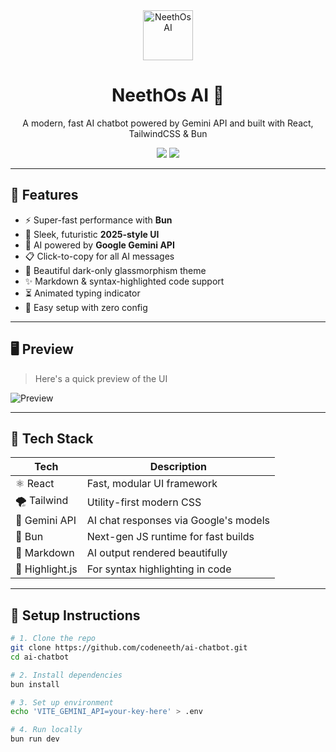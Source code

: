 <div align="center">
  <img src="https://raw.githubusercontent.com/codeneeth/ai-chatbot/main/public/logo.svg" alt="NeethOs AI" height="80" />
  <h1>NeethOs AI 🤖</h1>
  <p>A modern, fast AI chatbot powered by Gemini API and built with React, TailwindCSS & Bun</p>
  <img src="https://img.shields.io/badge/Built%20With-Bun-blueviolet?style=flat-square&logo=bun" />
  <img src="https://img.shields.io/badge/Powered%20By-Gemini%20API-brightgreen?style=flat-square&logo=google" />
</div>

---

## 🚀 Features

- ⚡️ Super-fast performance with **Bun**
- 🎨 Sleek, futuristic **2025-style UI**
- 🤖 AI powered by **Google Gemini API**
- 📋 Click-to-copy for all AI messages
- 🌙 Beautiful dark-only glassmorphism theme
- ✨ Markdown & syntax-highlighted code support
- ⏳ Animated typing indicator
- 🧠 Easy setup with zero config

---

## 🖥️ Preview

> Here's a quick preview of the UI

![Preview](https://raw.githubusercontent.com/codeneeth/ai-chatbot//public/assets/preview.png)

---

## 🧱 Tech Stack

| Tech         | Description                            |
|--------------|----------------------------------------|
| ⚛ React      | Fast, modular UI framework             |
| 🌪 Tailwind   | Utility-first modern CSS               |
| 🧠 Gemini API | AI chat responses via Google's models  |
| 🍞 Bun        | Next-gen JS runtime for fast builds    |
| 📝 Markdown   | AI output rendered beautifully         |
| 🎨 Highlight.js | For syntax highlighting in code      |

---

## 🔧 Setup Instructions

```bash
# 1. Clone the repo
git clone https://github.com/codeneeth/ai-chatbot.git
cd ai-chatbot

# 2. Install dependencies
bun install

# 3. Set up environment
echo 'VITE_GEMINI_API=your-key-here' > .env

# 4. Run locally
bun run dev
